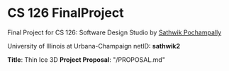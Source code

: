 # CS 126 FinalProject
Final Project for CS 126: Software Design Studio by [Sathwik Pochampally](http://www.sathwikp.com)

University of Illinois at Urbana-Champaign netID: **sathwik2**

**Title**: Thin Ice 3D
**Project Proposal**: "/PROPOSAL.md"

